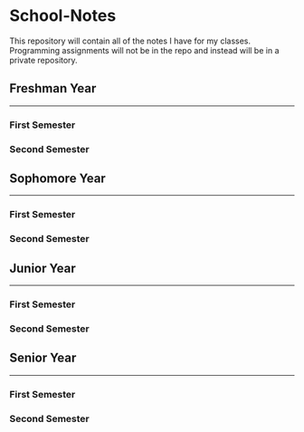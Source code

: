 # School-Notes

This repository will contain all of the notes I have for my classes. Programming assignments will not be in the repo and instead will be in a private repository. 

## Freshman Year
___
### First Semester
### Second Semester

## Sophomore Year
___
### First Semester
### Second Semester

## Junior Year
___
### First Semester
### Second Semester

## Senior Year
___
### First Semester
### Second Semester
